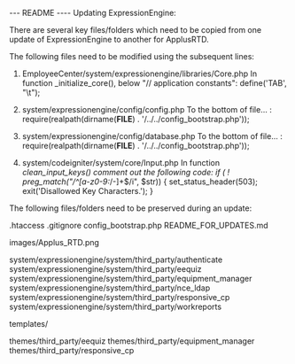 --- README ----
Updating ExpressionEngine: 

There are several key files/folders which need to be copied from one update of ExpressionEngine to another for ApplusRTD. 

The following files need to be modified using the subsequent lines:

1. EmployeeCenter/system/expressionengine/libraries/Core.php
	In function _initialize_core(), below "// application constants":
define('TAB',			"\t");


2. system/expressionengine/config/config.php
	To the bottom of file... :
require(realpath(dirname(__FILE__) . '/../../config_bootstrap.php')); 

3. system/expressionengine/config/database.php
	To the bottom of file... :
require(realpath(dirname(__FILE__) . '/../../config_bootstrap.php'));

4. system/codeigniter/system/core/Input.php
	In function _clean_input_keys() comment out the following code:
		if ( ! preg_match("/^[a-z0-9:_\/-]+$/i", $str))
		{
			set_status_header(503);
			exit('Disallowed Key Characters.');
		}


The following files/folders need to be preserved during an update:

.htaccess
.gitignore
config_bootstrap.php
README_FOR_UPDATES.md

images/Applus_RTD.png

system/expressionengine/system/third_party/authenticate
system/expressionengine/system/third_party/eequiz
system/expressionengine/system/third_party/equipment_manager
system/expressionengine/system/third_party/nce_ldap
system/expressionengine/system/third_party/responsive_cp
system/expressionengine/system/third_party/workreports

templates/

themes/third_party/eequiz
themes/third_party/equipment_manager
themes/third_party/responsive_cp
